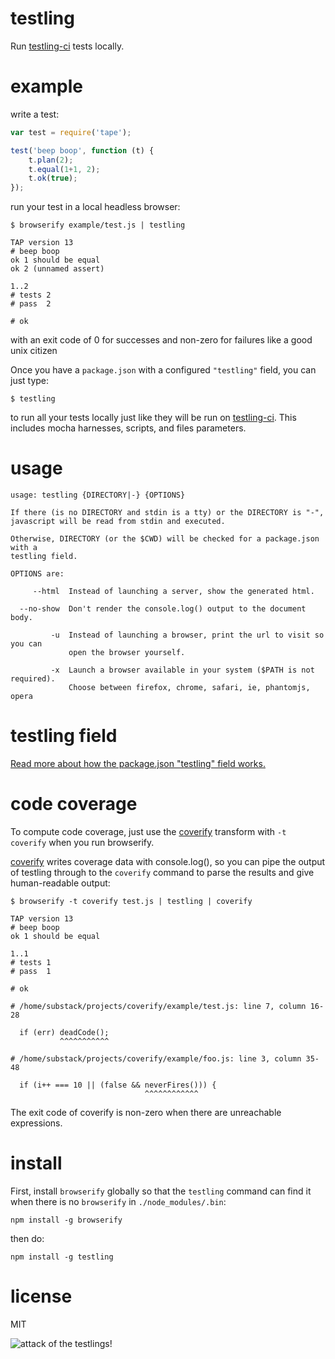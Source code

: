 # testling

Run [testling-ci](http://ci.testling.com) tests locally.

# example

write a test:

``` js
var test = require('tape');

test('beep boop', function (t) {
    t.plan(2);
    t.equal(1+1, 2);
    t.ok(true);
});
```

run your test in a local headless browser:

```
$ browserify example/test.js | testling

TAP version 13
# beep boop
ok 1 should be equal
ok 2 (unnamed assert)

1..2
# tests 2
# pass  2

# ok
```

with an exit code of 0 for successes and non-zero for failures like a good unix
citizen

Once you have a `package.json` with a configured `"testling"` field, you can just
type:

```
$ testling
```

to run all your tests locally just like they will be run on
[testling-ci](https://ci.testling.com). This includes mocha harnesses, scripts,
and files parameters.

# usage

```
usage: testling {DIRECTORY|-} {OPTIONS}

If there (is no DIRECTORY and stdin is a tty) or the DIRECTORY is "-",
javascript will be read from stdin and executed.

Otherwise, DIRECTORY (or the $CWD) will be checked for a package.json with a
testling field.

OPTIONS are:

     --html  Instead of launching a server, show the generated html.

  --no-show  Don't render the console.log() output to the document body.

         -u  Instead of launching a browser, print the url to visit so you can
             open the browser yourself.

         -x  Launch a browser available in your system ($PATH is not required).
             Choose between firefox, chrome, safari, ie, phantomjs, opera
```

# testling field

[Read more about how the package.json "testling" field works.](doc/testling_field.markdown)

# code coverage

To compute code coverage, just use the
[coverify](https://npmjs.org/package/coverify)
transform with `-t coverify` when you run browserify.

[coverify](https://npmjs.org/package/coverify) writes coverage data with
console.log(), so you can pipe the output of testling through to the `coverify`
command to parse the results and give human-readable output:

```
$ browserify -t coverify test.js | testling | coverify

TAP version 13
# beep boop
ok 1 should be equal

1..1
# tests 1
# pass  1

# ok

# /home/substack/projects/coverify/example/test.js: line 7, column 16-28

  if (err) deadCode();
           ^^^^^^^^^^^

# /home/substack/projects/coverify/example/foo.js: line 3, column 35-48

  if (i++ === 10 || (false && neverFires())) {
                              ^^^^^^^^^^^^

```

The exit code of coverify is non-zero when there are unreachable expressions.

# install

First, install `browserify` globally so that the `testling` command can find it
when there is no `browserify` in `./node_modules/.bin`:

```
npm install -g browserify
```

then do:

```
npm install -g testling
```

# license

MIT

![attack of the testlings!](http://substack.net/images/browsers/war_of_the_browsers.png)

